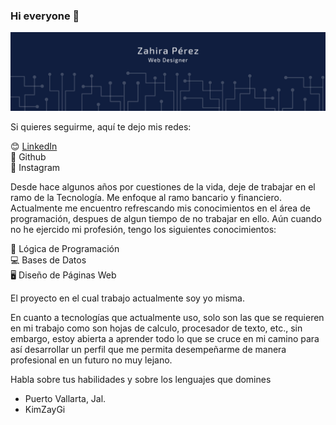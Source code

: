 <!--Saluda-->
### Hi everyone 👋 

<!--Encabezado -->

![header](/Encabezado.png)

<!--Espacio para enlazar tus perfiles-->
Si quieres seguirme, aquí te dejo mis redes:

:blush: [LinkedIn](https://www.linkedin.com/in/zahira-perez-bravo/overlay/about-this-profile/?lipi=urn%3Ali%3Apage%3Ad_flagship3_profile_view_base%3BXlg5p04UR%2B2yhhjnE%2FjQ4Q%3D%3D)<br>
:dart: Github <br>
:jigsaw: Instagram

<!--Escribe acerca de ti-->
Desde hace algunos años por cuestiones de la vida, deje de trabajar en el ramo de la Tecnología. Me enfoque al ramo bancario y financiero. Actualmente me encuentro refrescando mis conocimientos en el área de programación, despues de algun tiempo de no trabajar en ello. Aún cuando no he ejercido mi profesión, tengo los siguientes conocimientos:

:floppy_disk: Lógica de Programación<br>
:computer: Bases de Datos<br>
:desktop_computer: Diseño de Páginas Web

<!--Lista tus proyectos-->
El proyecto en el cual trabajo actualmente soy yo misma.

<!--Principales Tecnologías que manejo-->
En cuanto a tecnologías que actualmente uso, solo son las que se requieren en mi trabajo como son hojas de calculo, procesador de texto, etc., sin embargo, estoy abierta a aprender todo lo que se cruce en mi camino para así desarrollar un perfil que me permita desempeñarme de manera profesional en un futuro no muy lejano.

<!--Tus estadísticas de uso o los lenguajes que más usas-->

<!--** Afinando un poco más el perfil**-->

<!--Foto pendiente-->

<!--Agrega una breve descripción-->
Habla sobre tus habilidades y sobre los lenguajes que domines

* Puerto Vallarta, Jal.
* KimZayGi





